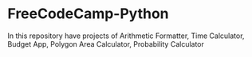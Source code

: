 # FreeCodeCamp-Python
In this repository have projects of Arithmetic Formatter, Time Calculator, Budget App, Polygon Area Calculator, Probability Calculator
